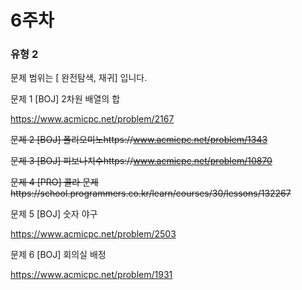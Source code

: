 # 6주차

### 유형 2

문제 범위는 [ 완전탐색, 재귀] 입니다.

 
문제 1 [BOJ] 2차원 배열의 합

https://www.acmicpc.net/problem/2167 


~~문제 2 [BOJ] 폴리오미노https://www.acmicpc.net/problem/1343~~ 


~~문제 3 [BOJ] 피보나치수https://www.acmicpc.net/problem/10870~~


~~문제 4 [PRO] 콜라 문제https://school.programmers.co.kr/learn/courses/30/lessons/132267~~


문제 5 [BOJ] 숫자 야구

https://www.acmicpc.net/problem/2503 


문제 6 [BOJ] 회의실 배정

https://www.acmicpc.net/problem/1931 

